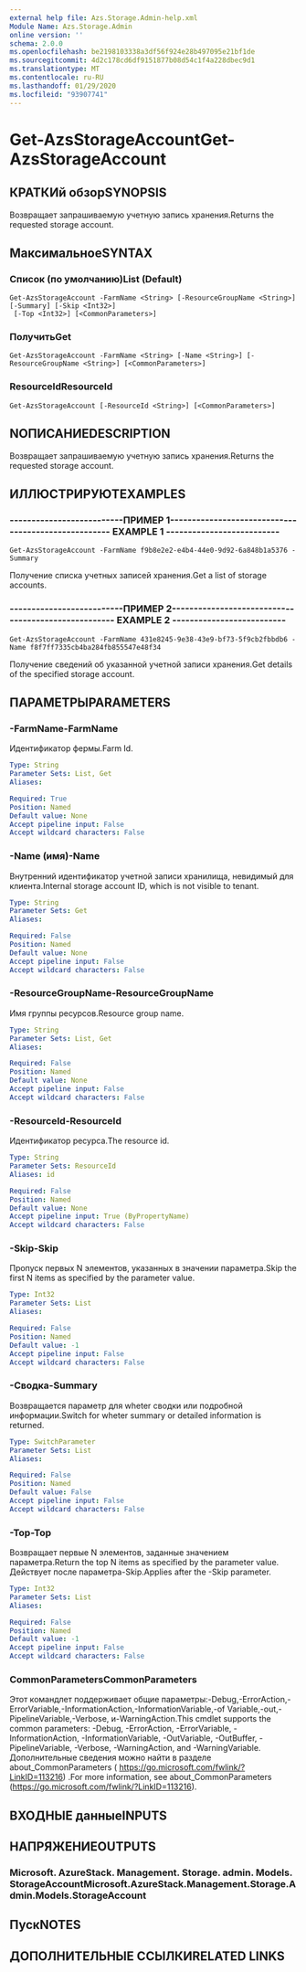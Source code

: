```yaml
---
external help file: Azs.Storage.Admin-help.xml
Module Name: Azs.Storage.Admin
online version: ''
schema: 2.0.0
ms.openlocfilehash: be2198103338a3df56f924e28b497095e21bf1de
ms.sourcegitcommit: 4d2c178cd6df9151877b08d54c1f4a228dbec9d1
ms.translationtype: MT
ms.contentlocale: ru-RU
ms.lasthandoff: 01/29/2020
ms.locfileid: "93907741"
---
```

# <span data-ttu-id="12292-101">Get-AzsStorageAccount</span><span class="sxs-lookup"><span data-stu-id="12292-101">Get-AzsStorageAccount</span></span>

## <span data-ttu-id="12292-102">КРАТКИй обзор</span><span class="sxs-lookup"><span data-stu-id="12292-102">SYNOPSIS</span></span>
<span data-ttu-id="12292-103">Возвращает запрашиваемую учетную запись хранения.</span><span class="sxs-lookup"><span data-stu-id="12292-103">Returns the requested storage account.</span></span>

## <span data-ttu-id="12292-104">Максимальное</span><span class="sxs-lookup"><span data-stu-id="12292-104">SYNTAX</span></span>

### <span data-ttu-id="12292-105">Список (по умолчанию)</span><span class="sxs-lookup"><span data-stu-id="12292-105">List (Default)</span></span>
```
Get-AzsStorageAccount -FarmName <String> [-ResourceGroupName <String>] [-Summary] [-Skip <Int32>]
 [-Top <Int32>] [<CommonParameters>]
```

### <span data-ttu-id="12292-106">Получить</span><span class="sxs-lookup"><span data-stu-id="12292-106">Get</span></span>
```
Get-AzsStorageAccount -FarmName <String> [-Name <String>] [-ResourceGroupName <String>] [<CommonParameters>]
```

### <span data-ttu-id="12292-107">ResourceId</span><span class="sxs-lookup"><span data-stu-id="12292-107">ResourceId</span></span>
```
Get-AzsStorageAccount [-ResourceId <String>] [<CommonParameters>]
```

## <span data-ttu-id="12292-108">NОПИСАНИЕ</span><span class="sxs-lookup"><span data-stu-id="12292-108">DESCRIPTION</span></span>
<span data-ttu-id="12292-109">Возвращает запрашиваемую учетную запись хранения.</span><span class="sxs-lookup"><span data-stu-id="12292-109">Returns the requested storage account.</span></span>

## <span data-ttu-id="12292-110">ИЛЛЮСТРИРУЮТ</span><span class="sxs-lookup"><span data-stu-id="12292-110">EXAMPLES</span></span>

### <span data-ttu-id="12292-111">--------------------------ПРИМЕР 1--------------------------</span><span class="sxs-lookup"><span data-stu-id="12292-111">-------------------------- EXAMPLE 1 --------------------------</span></span>
```
Get-AzsStorageAccount -FarmName f9b8e2e2-e4b4-44e0-9d92-6a848b1a5376 -Summary
```

<span data-ttu-id="12292-112">Получение списка учетных записей хранения.</span><span class="sxs-lookup"><span data-stu-id="12292-112">Get a list of storage accounts.</span></span>

### <span data-ttu-id="12292-113">--------------------------ПРИМЕР 2--------------------------</span><span class="sxs-lookup"><span data-stu-id="12292-113">-------------------------- EXAMPLE 2 --------------------------</span></span>
```
Get-AzsStorageAccount -FarmName 431e8245-9e38-43e9-bf73-5f9cb2fbbdb6 -Name f8f7ff7335cb4ba284fb855547e48f34
```

<span data-ttu-id="12292-114">Получение сведений об указанной учетной записи хранения.</span><span class="sxs-lookup"><span data-stu-id="12292-114">Get details of the specified storage account.</span></span>

## <span data-ttu-id="12292-115">ПАРАМЕТРЫ</span><span class="sxs-lookup"><span data-stu-id="12292-115">PARAMETERS</span></span>

### <span data-ttu-id="12292-116">-FarmName</span><span class="sxs-lookup"><span data-stu-id="12292-116">-FarmName</span></span>
<span data-ttu-id="12292-117">Идентификатор фермы.</span><span class="sxs-lookup"><span data-stu-id="12292-117">Farm Id.</span></span>

```yaml
Type: String
Parameter Sets: List, Get
Aliases: 

Required: True
Position: Named
Default value: None
Accept pipeline input: False
Accept wildcard characters: False
```

### <span data-ttu-id="12292-118">-Name (имя)</span><span class="sxs-lookup"><span data-stu-id="12292-118">-Name</span></span>
<span data-ttu-id="12292-119">Внутренний идентификатор учетной записи хранилища, невидимый для клиента.</span><span class="sxs-lookup"><span data-stu-id="12292-119">Internal storage account ID, which is not visible to tenant.</span></span>

```yaml
Type: String
Parameter Sets: Get
Aliases: 

Required: False
Position: Named
Default value: None
Accept pipeline input: False
Accept wildcard characters: False
```

### <span data-ttu-id="12292-120">-ResourceGroupName</span><span class="sxs-lookup"><span data-stu-id="12292-120">-ResourceGroupName</span></span>
<span data-ttu-id="12292-121">Имя группы ресурсов.</span><span class="sxs-lookup"><span data-stu-id="12292-121">Resource group name.</span></span>

```yaml
Type: String
Parameter Sets: List, Get
Aliases: 

Required: False
Position: Named
Default value: None
Accept pipeline input: False
Accept wildcard characters: False
```

### <span data-ttu-id="12292-122">-ResourceId</span><span class="sxs-lookup"><span data-stu-id="12292-122">-ResourceId</span></span>
<span data-ttu-id="12292-123">Идентификатор ресурса.</span><span class="sxs-lookup"><span data-stu-id="12292-123">The resource id.</span></span>

```yaml
Type: String
Parameter Sets: ResourceId
Aliases: id

Required: False
Position: Named
Default value: None
Accept pipeline input: True (ByPropertyName)
Accept wildcard characters: False
```

### <span data-ttu-id="12292-124">-Skip</span><span class="sxs-lookup"><span data-stu-id="12292-124">-Skip</span></span>
<span data-ttu-id="12292-125">Пропуск первых N элементов, указанных в значении параметра.</span><span class="sxs-lookup"><span data-stu-id="12292-125">Skip the first N items as specified by the parameter value.</span></span>

```yaml
Type: Int32
Parameter Sets: List
Aliases: 

Required: False
Position: Named
Default value: -1
Accept pipeline input: False
Accept wildcard characters: False
```

### <span data-ttu-id="12292-126">-Сводка</span><span class="sxs-lookup"><span data-stu-id="12292-126">-Summary</span></span>
<span data-ttu-id="12292-127">Возвращается параметр для wheter сводки или подробной информации.</span><span class="sxs-lookup"><span data-stu-id="12292-127">Switch for wheter summary or detailed information is returned.</span></span>

```yaml
Type: SwitchParameter
Parameter Sets: List
Aliases: 

Required: False
Position: Named
Default value: False
Accept pipeline input: False
Accept wildcard characters: False
```

### <span data-ttu-id="12292-128">-Top</span><span class="sxs-lookup"><span data-stu-id="12292-128">-Top</span></span>
<span data-ttu-id="12292-129">Возвращает первые N элементов, заданные значением параметра.</span><span class="sxs-lookup"><span data-stu-id="12292-129">Return the top N items as specified by the parameter value.</span></span>
<span data-ttu-id="12292-130">Действует после параметра-Skip.</span><span class="sxs-lookup"><span data-stu-id="12292-130">Applies after the -Skip parameter.</span></span>

```yaml
Type: Int32
Parameter Sets: List
Aliases: 

Required: False
Position: Named
Default value: -1
Accept pipeline input: False
Accept wildcard characters: False
```

### <span data-ttu-id="12292-131">CommonParameters</span><span class="sxs-lookup"><span data-stu-id="12292-131">CommonParameters</span></span>
<span data-ttu-id="12292-132">Этот командлет поддерживает общие параметры:-Debug,-ErrorAction,-ErrorVariable,-InformationAction,-InformationVariable,-of Variable,-out,-PipelineVariable,-Verbose, и-WarningAction.</span><span class="sxs-lookup"><span data-stu-id="12292-132">This cmdlet supports the common parameters: -Debug, -ErrorAction, -ErrorVariable, -InformationAction, -InformationVariable, -OutVariable, -OutBuffer, -PipelineVariable, -Verbose, -WarningAction, and -WarningVariable.</span></span> <span data-ttu-id="12292-133">Дополнительные сведения можно найти в разделе about_CommonParameters ( https://go.microsoft.com/fwlink/?LinkID=113216) .</span><span class="sxs-lookup"><span data-stu-id="12292-133">For more information, see about_CommonParameters (https://go.microsoft.com/fwlink/?LinkID=113216).</span></span>

## <span data-ttu-id="12292-134">ВХОДНЫЕ данные</span><span class="sxs-lookup"><span data-stu-id="12292-134">INPUTS</span></span>

## <span data-ttu-id="12292-135">НАПРЯЖЕНИЕ</span><span class="sxs-lookup"><span data-stu-id="12292-135">OUTPUTS</span></span>

### <span data-ttu-id="12292-136">Microsoft. AzureStack. Management. Storage. admin. Models. StorageAccount</span><span class="sxs-lookup"><span data-stu-id="12292-136">Microsoft.AzureStack.Management.Storage.Admin.Models.StorageAccount</span></span>

## <span data-ttu-id="12292-137">Пуск</span><span class="sxs-lookup"><span data-stu-id="12292-137">NOTES</span></span>

## <span data-ttu-id="12292-138">ДОПОЛНИТЕЛЬНЫЕ ССЫЛКИ</span><span class="sxs-lookup"><span data-stu-id="12292-138">RELATED LINKS</span></span>

